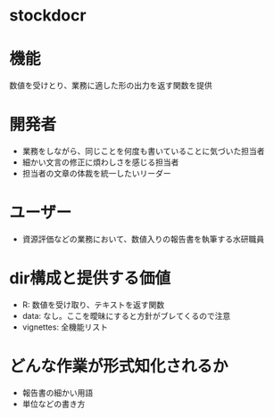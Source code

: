 # stockdocr

# 機能
数値を受けとり、業務に適した形の出力を返す関数を提供

# 開発者
- 業務をしながら、同じことを何度も書いていることに気づいた担当者
- 細かい文言の修正に煩わしさを感じる担当者
- 担当者の文章の体裁を統一したいリーダー

# ユーザー
- 資源評価などの業務において、数値入りの報告書を執筆する水研職員

# dir構成と提供する価値
- R: 数値を受け取り、テキストを返す関数
- data: なし。ここを曖昧にすると方針がブレてくるので注意
- vignettes: 全機能リスト

# どんな作業が形式知化されるか
- 報告書の細かい用語
- 単位などの書き方



